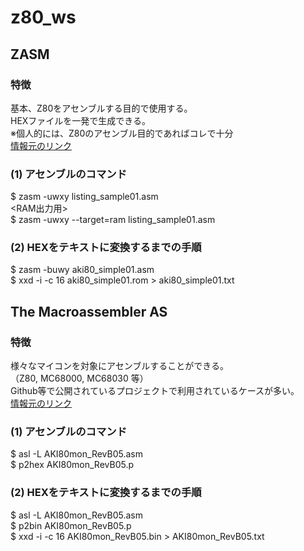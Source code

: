# z80_ws

## ZASM
### 特徴
基本、Z80をアセンブルする目的で使用する。  
HEXファイルを一発で生成できる。  
※個人的には、Z80のアセンブル目的であればコレで十分  
[情報元のリンク](https://k1.spdns.de/Develop/Projects/zasm/Distributions/)
### (1) アセンブルのコマンド
$ zasm -uwxy listing_sample01.asm  
<RAM出力用>  
$ zasm -uwxy --target=ram listing_sample01.asm  
### (2) HEXをテキストに変換するまでの手順
$ zasm -buwy aki80_simple01.asm  
$ xxd -i -c 16 aki80_simple01.rom > aki80_simple01.txt  

## The Macroassembler AS
### 特徴
様々なマイコンを対象にアセンブルすることができる。  
（Z80, MC68000, MC68030 等）  
Github等で公開されているプロジェクトで利用されているケースが多い。  
[情報元のリンク](http://john.ccac.rwth-aachen.de:8000/as/)
### (1) アセンブルのコマンド
$ asl -L AKI80mon_RevB05.asm  
$ p2hex AKI80mon_RevB05.p  
### (2) HEXをテキストに変換するまでの手順
$ asl -L AKI80mon_RevB05.asm  
$ p2bin AKI80mon_RevB05.p  
$ xxd -i -c 16 AKI80mon_RevB05.bin > AKI80mon_RevB05.txt  
